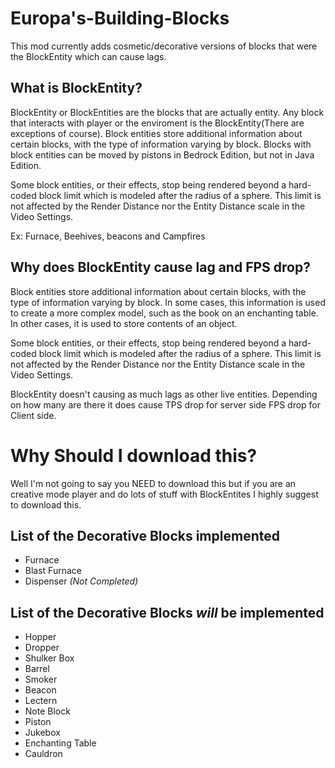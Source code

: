 # Europa's-Building-Blocks
This mod currently adds cosmetic/decorative versions of blocks that were the BlockEntity which can cause lags.

## What is BlockEntity?
BlockEntity or BlockEntities are the blocks that are actually entity. Any block that interacts with player or the enviroment is the BlockEntity(There are exceptions of course). Block entities store additional information about certain blocks, with the type of information varying by block. Blocks with block entities can be moved by pistons in Bedrock Edition, but not in Java Edition.

Some block entities, or their effects, stop being rendered beyond a hard-coded block limit which is modeled after the radius of a sphere. This limit is not affected by the Render Distance nor the Entity Distance scale in the Video Settings. 

Ex: Furnace, Beehives, beacons and Campfires

## Why does BlockEntity cause lag and FPS drop?
Block entities store additional information about certain blocks, with the type of information varying by block. In some cases, this information is used to create a more complex model, such as the book on an enchanting table. In other cases, it is used to store contents of an object.

Some block entities, or their effects, stop being rendered beyond a hard-coded block limit which is modeled after the radius of a sphere. This limit is not affected by the Render Distance nor the Entity Distance scale in the Video Settings. 

BlockEntity doesn't causing as much lags as other live entities. Depending on how many are there it does cause TPS drop for server side FPS drop for Client side.

# Why Should I download this?
Well I'm not going to say you NEED to download this but if you are an creative mode player and do lots of stuff with BlockEntites I highly suggest to download this.

## List of the Decorative Blocks implemented
- Furnace
- Blast Furnace
- Dispenser *(Not Completed)*
## List of the Decorative Blocks *will* be implemented
- Hopper
- Dropper
- Shulker Box
- Barrel
- Smoker
- Beacon
- Lectern
- Note Block
- Piston
- Jukebox
- Enchanting Table
- Cauldron
